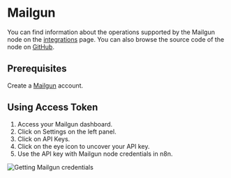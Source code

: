 # Mailgun

You can find information about the operations supported by the Mailgun node on the [integrations](https://n8n.io/integrations/n8n-nodes-base.mailgun) page. You can also browse the source code of the node on [GitHub](https://github.com/n8n-io/n8n/tree/master/packages/nodes-base/nodes/Mailgun).

## Prerequisites

Create a [Mailgun](https://www.mailgun.com/) account.

## Using Access Token

1. Access your Mailgun dashboard.
2. Click on Settings on the left panel.
3. Click on API Keys.
4. Click on the eye icon to uncover your API key.
5. Use the API key with Mailgun node credentials in n8n.

![Getting Mailgun credentials](./using-access-token.gif)
